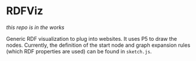 # RDFViz

*this repo is in the works*

Generic RDF visualization to plug into websites. It uses P5 to draw the nodes. Currently, the definition of the start node and graph expansion rules (which RDF properties are used) can be found in `sketch.js`.
